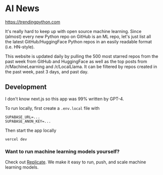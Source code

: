 # AI News

https://trendingpython.com

It's really hard to keep up with open source machine learning. Since (almost) every new Python repo on GitHub is an ML repo, let's just list all the latest GitHub/HuggingFace Python repos in an easily readable format (i.e. HN-style).

This website is updated daily by pulling the 500 most starred repos from the past week from GitHub and HuggingFace as well as the top posts from /r/MachineLearning and /r/LocalLlama. It can be filtered by repos created in the past week, past 3 days, and past day.

## Development

I don't know next.js so this app was 99% written by GPT-4.

To run locally, first create a `.env.local` file with

```
SUPABASE_URL=...
SUPABASE_ANON_KEY=...
```

Then start the app locally

```
vercel dev
```

### Want to run machine learning models yourself?
Check out [Replicate](https://replicate.com). We make it easy to run, push, and scale machine learning models.
